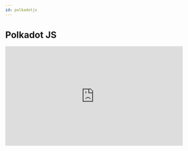 ```yaml
---
id: polkadotjs
---
```


# Polkadot JS

<iframe width="560" height="315" src="https://www.youtube.com/embed/Xh8fyDOgKdA" title="YouTube video player" frameborder="0" allow="accelerometer; autoplay; clipboard-write; encrypted-media; gyroscope; picture-in-picture" allowfullscreen></iframe>
